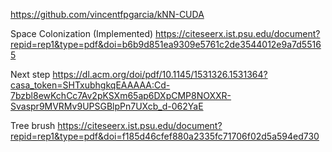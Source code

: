 https://github.com/vincentfpgarcia/kNN-CUDA

Space Colonization (Implemented)
https://citeseerx.ist.psu.edu/document?repid=rep1&type=pdf&doi=b6b9d851ea9309e5761c2de3544012e9a7d55165

Next step
https://dl.acm.org/doi/pdf/10.1145/1531326.1531364?casa_token=SHTxubhgkqEAAAAA:Cd-7bzbl8ewKchCc7Av2pKSXm65ap6DXpCMP8NOXXR-Svaspr9MVRMv9UPSGBlpPn7UXcb_d-062YaE


Tree brush
https://citeseerx.ist.psu.edu/document?repid=rep1&type=pdf&doi=f185d46cfef880a2335fc71706f02d5a594ed730